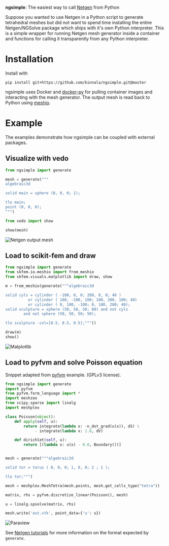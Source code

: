 **ngsimple**: The easiest way to call
[Netgen](https://github.com/NGSolve/netgen) from Python

Suppose you wanted to use Netgen in a Python script to generate tetrahedral
meshes but did not want to spend time installing the entire Netgen/NGSolve
package which ships with it's own Python interpreter.  This is a simple wrapper
for running Netgen mesh generator inside a container and functions for calling
it transparently from any Python interpreter.

# Installation

Install with
```
pip install git+https://github.com/kinnala/ngsimple.git@master
```
ngsimple uses Docker and
[docker-py](https://github.com/docker/docker-py)
for pulling container images and interacting with the mesh generator.
The output mesh is read back to Python using [meshio](https://github.com/nschloe/meshio).

# Example

The examples demonstrate how ngsimple can be coupled with external packages.

## Visualize with vedo

```python
from ngsimple import generate

mesh = generate("""
algebraic3d

solid main = sphere (0, 0, 0; 1);

tlo main;
point (0, 0, 0);
""")

from vedo import show

show(mesh)
```

![Netgen output mesh](https://user-images.githubusercontent.com/973268/89173063-549e0000-d58c-11ea-98b9-91d9ef9f218d.png)

## Load to scikit-fem and draw

```python
from ngsimple import generate
from skfem.io.meshio import from_meshio
from skfem.visuals.matplotlib import draw, show

m = from_meshio(generate("""algebraic3d

solid cyls = cylinder ( -100, 0, 0; 200, 0, 0; 40 )
          or cylinder ( 100, -100, 100; 100, 200, 100; 40)
          or cylinder ( 0, 100, -100; 0, 100, 200; 40);
solid sculpture = sphere (50, 50, 50; 80) and not cyls
        and not sphere (50, 50, 50; 50);

tlo sculpture -col=[0.5, 0.5, 0.5];"""))

draw(m)
show()
```

![Matplotlib](https://user-images.githubusercontent.com/973268/92920639-453b8d80-f43b-11ea-9542-a21bc7afd927.png)

## Load to pyfvm and solve Poisson equation

Snippet adapted from [pyfvm](https://github.com/nschloe/pyfvm/) example. (GPLv3 license).

```python
from ngsimple import generate
import pyfvm
from pyfvm.form_language import *
import meshzoo
from scipy.sparse import linalg
import meshplex

class Poisson(object):
    def apply(self, u):
        return integrate(lambda x: -n_dot_grad(u(x)), dS) \
             - integrate(lambda x: 1.0, dV)

    def dirichlet(self, u):
        return [(lambda x: u(x) - 0.0, Boundary())]


mesh = generate("""algebraic3d

solid tor = torus ( 0, 0, 0; 1, 0, 0; 2 ; 1 );

tlo tor;""")

mesh = meshplex.MeshTetra(mesh.points, mesh.get_cells_type("tetra"))

matrix, rhs = pyfvm.discretize_linear(Poisson(), mesh)

u = linalg.spsolve(matrix, rhs)

mesh.write('out.vtk', point_data={'u': u})
```

![Paraview](https://user-images.githubusercontent.com/973268/92920660-4ff62280-f43b-11ea-99ad-31cd27fb4bb6.png)

See [Netgen tutorials](https://github.com/NGSolve/netgen/tree/master/tutorials)
for more information on the format expected by `generate`.
